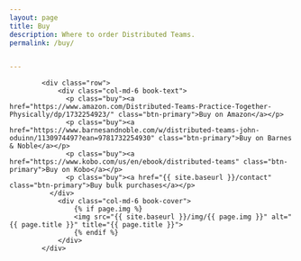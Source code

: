 ```yaml
---
layout: page
title: Buy
description: Where to order Distributed Teams.
permalink: /buy/


---
```


            <div class="row">
                <div class="col-md-6 book-text">
                  <p class="buy"><a href="https://www.amazon.com/Distributed-Teams-Practice-Together-Physically/dp/1732254923/" class="btn-primary">Buy on Amazon</a></p>
                  <p class="buy"><a href="https://www.barnesandnoble.com/w/distributed-teams-john-oduinn/1130974497?ean=9781732254930" class="btn-primary">Buy on Barnes & Noble</a></p>
                  <p class="buy"><a href="https://www.kobo.com/us/en/ebook/distributed-teams" class="btn-primary">Buy on Kobo</a></p>
                  <p class="buy"><a href="{{ site.baseurl }}/contact" class="btn-primary">Buy bulk purchases</a></p>
              </div>
                <div class="col-md-6 book-cover">
                    {% if page.img %}
                    <img src="{{ site.baseurl }}/img/{{ page.img }}" alt="{{ page.title }}" title="{{ page.title }}">
                    {% endif %}
                </div>
            </div>
    


